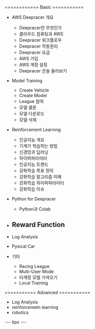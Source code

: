 ============ Basic ===========
- AWS Deepracer 개요
  - Deepracer란 무엇인가
  - 클라우드 컴퓨팅과 AWS
  - Deepracer 워크플로우
  - Deepracer 작동원리
  - Deepracer 요금
  - AWS 가입
  - AWS 계정 설정
  - Deepracer 콘솔 둘러보기



- Model Training
  - Create Vehicle
  - Create Model
  - League 참여
  - 모델 클론
  - 모델 다운로드
  - 모델 삭제


- Reinforcement Learning
  - 인공지능 개요
  - 기계가 학습하는 방법
  - 신경망과 딥러닝
  - 하이퍼파라미터
  - 인공지능 트랜드
  - 강화학습 목표 정의
  - 강화학습 알고리즘 이해
  - 강화학습 하이퍼파라미터
  - 강화학습 이슈


- Python for Deepracer
  - Python과 Colab


- Reward Function
  - 
- Log Analysis
- Pysical Car


- 기타
  - Racing League
  - Multi-User Mode
  - 타계정 모델 가져오기
  - Local Training



=========== Advanced ===========
- Log Analysis
- reinforcemetn learning
- robotics

--- tips ---
